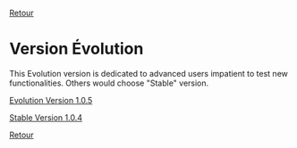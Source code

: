 [Retour](README-en.md)

# Version Évolution

This Evolution version is dedicated to advanced users  impatient to test new functionalities. Others would choose "Stable" version.

[Evolution Version 1.0.5](https://github.com/schwabdidier/GazePlay/releases/download/GazePlay-1.0.5/gazeplay-1.0.5-release-candidate-2.jar)

[Stable Version 1.0.4](https://github.com/schwabdidier/GazePlay/releases/download/GazePlay-1.0.4/GazePlay-1.0.4.jar)

[Retour](README-en.md)
